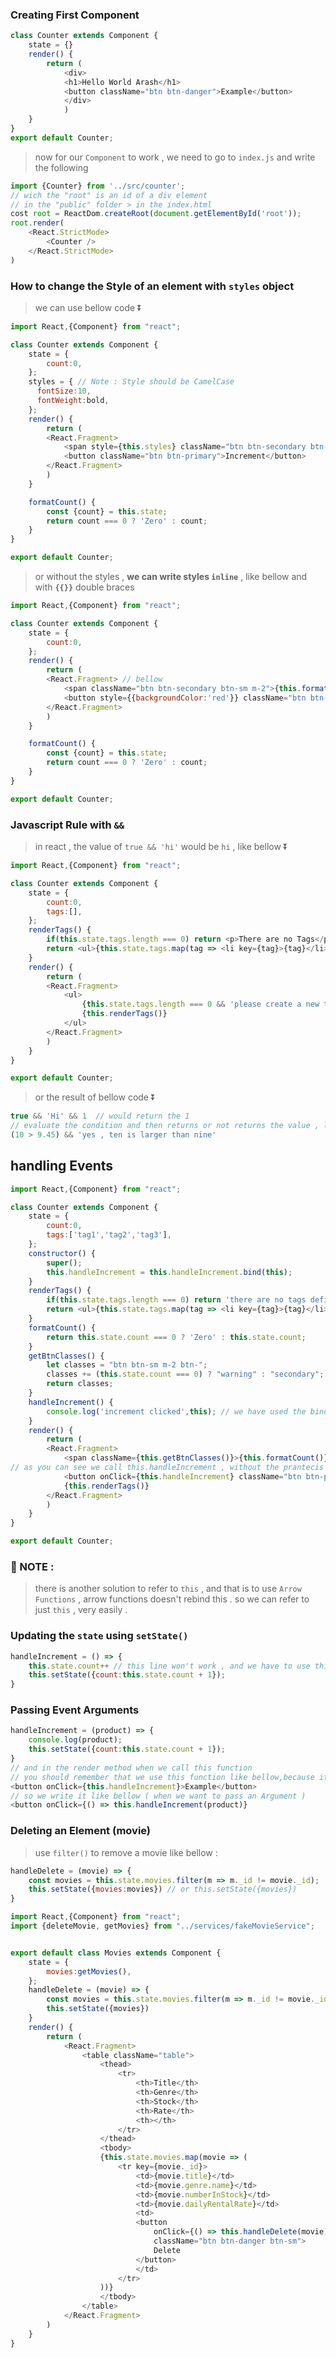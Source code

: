 ### Creating First Component

```javascript
class Counter extends Component {
    state = {}
	render() {
        return (
            <div>
            <h1>Hello World Arash</h1>
            <button className="btn btn-danger">Example</button>
            </div>
            )
    }
}
export default Counter;
```

> now for our `Component` to work , we need to go to `index.js` and write the following

```javascript
import {Counter} from '../src/counter';
// wich the "root" is an id of a div element
// in the "public" folder > in the index.html
cost root = ReactDom.createRoot(document.getElementById('root'));
root.render(
	<React.StrictMode>
    	<Counter />
    </React.StrictMode>
)
```

### How to change the Style of an element with `styles` object

> we can use bellow code :arrow_double_down:

```javascript
import React,{Component} from "react";

class Counter extends Component {
    state = {
        count:0,
    };
    styles = { // Note : Style should be CamelCase
      fontSize:10,
      fontWeight:bold,
    };
    render() {
        return (
        <React.Fragment>
            <span style={this.styles} className="btn btn-secondary btn-sm m-2">{this.formatCount()}</span>
            <button className="btn btn-primary">Increment</button>
        </React.Fragment>
        )
    }

    formatCount() {
        const {count} = this.state;
        return count === 0 ? 'Zero' : count;
    }
}

export default Counter;
```

> or without the styles , __we can write styles `inline`__ , like bellow and with __`{{}}`__ double braces

```javascript
import React,{Component} from "react";

class Counter extends Component {
    state = {
        count:0,
    };
    render() {
        return (
        <React.Fragment> // bellow
            <span className="btn btn-secondary btn-sm m-2">{this.formatCount()}</span>
            <button style={{backgroundColor:'red'}} className="btn btn-primary">Increment</button>
        </React.Fragment>
        )
    }

    formatCount() {
        const {count} = this.state;
        return count === 0 ? 'Zero' : count;
    }
}

export default Counter;
```

### Javascript Rule with `&&`

> in react , the value of `true && 'hi'` would be `hi` , like bellow :arrow_double_down:

```javascript
import React,{Component} from "react";

class Counter extends Component {
    state = {
        count:0,
        tags:[],
    };
    renderTags() {
        if(this.state.tags.length === 0) return <p>There are no Tags</p>
        return <ul>{this.state.tags.map(tag => <li key={tag}>{tag}</li>)}</ul>
    }
    render() {
        return (
        <React.Fragment>
            <ul>
                {this.state.tags.length === 0 && 'please create a new tag'} // returns the text
                {this.renderTags()}
            </ul>
        </React.Fragment>
        )
    }
}

export default Counter;
```

> or the result of bellow code :arrow_double_down:

```jsx
true && 'Hi' && 1  // would return the 1
// evaluate the condition and then returns or not returns the value , like bellow :
(10 > 9.45) && 'yes , ten is larger than nine'
```

## handling Events

```javascript
import React,{Component} from "react";

class Counter extends Component {
    state = {
        count:0,
        tags:['tag1','tag2','tag3'],
    };
    constructor() {
        super();
        this.handleIncrement = this.handleIncrement.bind(this);
    }
    renderTags() {
        if(this.state.tags.length === 0) return 'there are no tags defined';
        return <ul>{this.state.tags.map(tag => <li key={tag}>{tag}</li>)}</ul>
    }
    formatCount() {
        return this.state.count === 0 ? 'Zero' : this.state.count;
    }
    getBtnClasses() {
        let classes = "btn btn-sm m-2 btn-";
        classes += (this.state.count === 0) ? "warning" : "secondary";
        return classes;
    }
    handleIncrement() {
        console.log('increment clicked',this); // we have used the bind(this) method in the constructor as you can see .
    }
    render() {
        return (
        <React.Fragment>
            <span className={this.getBtnClasses()}>{this.formatCount()}</span>
// as you can see we call this.handleIncrement , without the prantecis .
            <button onClick={this.handleIncrement} className="btn btn-primary">Increment</button>
            {this.renderTags()}
        </React.Fragment>
        )
    }
}

export default Counter;
```

### :musical_note: NOTE :

> there is another solution to refer to `this` , and that is to use `Arrow Functions` , arrow functions doesn't rebind this . so we can refer to just `this` , very easily .

### Updating the `state` using `setState()` 

```javascript
handleIncrement = () => {
    this.state.count++ // this line won't work , and we have to use this.setState()
    this.setState({count:this.state.count + 1});
}
```

### Passing Event Arguments

```javascript
handleIncrement = (product) => {
    console.log(product);
    this.setState({count:this.state.count + 1});
}
// and in the render method when we call this function
// you should remember that we use this function like bellow,because it dosn't have return
<button onClick={this.handleIncrement}>Example</button>
// so we write it like bellow ( when we want to pass an Argument )
<button onClick={() => this.handleIncrement(product)}
```

### Deleting an Element (movie)

> use `filter()` to remove a movie like bellow :

```javascript
handleDelete = (movie) => {
    const movies = this.state.movies.filter(m => m._id != movie._id);
    this.setState({movies:movies}) // or this.setState({movies})
}
```

```javascript
import React,{Component} from "react";
import {deleteMovie, getMovies} from "../services/fakeMovieService";


export default class Movies extends Component {
    state = {
        movies:getMovies(),
    };
    handleDelete = (movie) => {
        const movies = this.state.movies.filter(m => m._id != movie._id);
        this.setState({movies})
    }
    render() {
        return (
            <React.Fragment>
                <table className="table">
                    <thead>
                        <tr>
                            <th>Title</th>
                            <th>Genre</th>
                            <th>Stock</th>
                            <th>Rate</th>
                            <th></th>
                        </tr>
                    </thead>
                    <tbody>
                    {this.state.movies.map(movie => (
                        <tr key={movie._id}>
                            <td>{movie.title}</td>
                            <td>{movie.genre.name}</td>
                            <td>{movie.numberInStock}</td>
                            <td>{movie.dailyRentalRate}</td>
                            <td>
                            <button
                                onClick={() => this.handleDelete(movie)}
                                className="btn btn-danger btn-sm">
                                Delete
                            </button>
                            </td>
                        </tr>
                    ))}
                    </tbody>
                </table>
            </React.Fragment>
        )
    }
}
```

